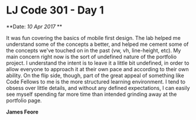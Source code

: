 # LJ Code 301 - Day 1
**Date: *10 Apr 2017* **

It was fun covering the basics of mobile first design. The lab helped me understand some of the concepts a better, and helped me cement some of the concepts we've touched on in the past (vw, vh, line-height, etc). My main concern right now is the sort of undefined nature of the portfolio project. I understand the intent is to leave it a little bit undefined, in order to allow everyone to approach it at their own pace and according to their own ability. On the flip side, though, part of the great appeal of something like Code Fellows to me is the more structured learning environment. I tend to obsess over little details, and without any defined expectations, I can easily see myself spending far more time than intended grinding away at the portfolio page.

**James Feore**
